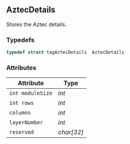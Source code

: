 ## AztecDetails
Stores the Aztec details.
  

### Typedefs

```cpp
typedef struct tagAztecDetails  AztecDetails
```  

### Attributes
  
| Attribute | Type |
|---------- | ----------- |
| `int moduleSize` | *int* |  The barcode module size (the minimum bar width in pixel). |
| `int rows` | *int* | The row count of the barcode. |
| `columns` | *int* |  The column count of the barcode. |
| `layerNumber` | *int* |  A negative number (-1, -2, -3, -4) specifies a compact Aztec code. A positive number (1, 2, .. 32) specifies a normal (full-rang) Aztec code. |
| `reserved` | *char\[32\]* |  Reserved memory for the struct. The length of this array indicates the size of the memory reserved for this struct. |
